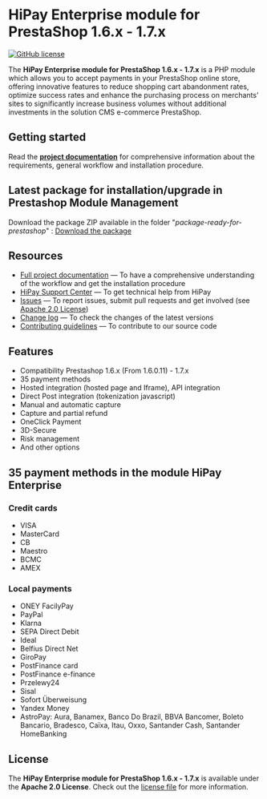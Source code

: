 # HiPay Enterprise module for PrestaShop 1.6.x - 1.7.x

<!-- [![Build Status](https://hook.hipay.org/badge-ci/build/pi-ecommerce/hipay-enterprise-sdk-prestashop/develop?service=github)]() -->

[![GitHub license](https://img.shields.io/badge/license-Apache%202-blue.svg)](https://raw.githubusercontent.com/hipay/hipay-enterprise-sdk-prestashop/master/LICENSE.md)

The **HiPay Enterprise module for PrestaShop 1.6.x - 1.7.x** is a PHP module which allows you to accept payments in your PrestaShop online store, offering innovative features to reduce shopping cart abandonment rates, optimize success rates and enhance the purchasing process on merchants’ sites to significantly increase business volumes without additional investments in the solution CMS e-commerce PrestaShop.

## Getting started

Read the **[project documentation][doc-home]** for comprehensive information about the requirements, general workflow and installation procedure.

## Latest package for installation/upgrade in Prestashop Module Management

Download the package ZIP available in the folder "_package-ready-for-prestashop_" : [Download the package](https://github.com/hipay/hipay-enterprise-sdk-prestashop/releases/latest)

## Resources

- [Full project documentation][doc-home] — To have a comprehensive understanding of the workflow and get the installation procedure
- [HiPay Support Center][hipay-help] — To get technical help from HiPay
- [Issues][project-issues] — To report issues, submit pull requests and get involved (see [Apache 2.0 License][project-license])
- [Change log][project-changelog] — To check the changes of the latest versions
- [Contributing guidelines][project-contributing] — To contribute to our source code

## Features

- Compatibility Prestashop 1.6.x (From 1.6.0.11) - 1.7.x
- 35 payment methods
- Hosted integration (hosted page and Iframe), API integration
- Direct Post integration (tokenization javascript)
- Manual and automatic capture
- Capture and partial refund
- OneClick Payment
- 3D-Secure
- Risk management
- And other options

## 35 payment methods in the module HiPay Enterprise

### Credit cards

- VISA
- MasterCard
- CB
- Maestro
- BCMC
- AMEX

### Local payments

- ONEY FacilyPay
- PayPal
- Klarna
- SEPA Direct Debit
- Ideal
- Belfius Direct Net
- GiroPay
- PostFinance card
- PostFinance e-finance
- Przelewy24
- Sisal
- Sofort Überweisung
- Yandex Money
- AstroPay: Aura, Banamex, Banco Do Brazil, BBVA Bancomer, Boleto Bancario, Bradesco, Caïxa, Itau, Oxxo, Santander Cash, Santander HomeBanking

## License

The **HiPay Enterprise module for PrestaShop 1.6.x - 1.7.x** is available under the **Apache 2.0 License**. Check out the [license file][project-license] for more information.

[doc-home]: https://developer.hipay.com/doc/hipay-enterprise-sdk-prestashop/
[hipay-help]: http://help.hipay.com
[project-issues]: https://github.com/hipay/hipay-enterprise-sdk-prestashop/issues
[project-license]: LICENSE.md
[project-changelog]: CHANGELOG.md
[project-contributing]: CONTRIBUTING.md
